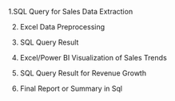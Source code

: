 1.SQL Query for Sales Data Extraction

2. Excel Data Preprocessing
   
3. SQL Query Result
   
4. Excel/Power BI Visualization of Sales Trends
 
5. SQL Query Result for Revenue Growth

6. Final Report or Summary in Sql
   

